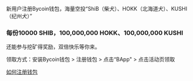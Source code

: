 新用户注册Bycoin钱包，海量空投“ShiB（柴犬）、HOKK（北海道犬）、KUSHI（纪州犬）”

### 每份10000 SHIB，100,000,000 HOKK、100,000,000 KUSHI

还能参与挖矿得奖励，双倍快乐等你来。

领取方式：安装Bycoin钱包 > 注册钱包 > 点击“BApp" > 点击活动页领取

[如何注册钱包](../user/如何注册Bycoin钱包.md)
